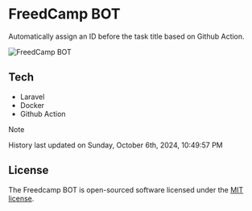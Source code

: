 # FreedCamp BOT

Automatically assign an ID before the task title based on Github Action.

![FreedCamp BOT](https://repository-images.githubusercontent.com/737932867/7d34798b-2680-471c-b089-a78a718d3d6a)

## Tech

- Laravel
- Docker
- Github Action

> [!NOTE]  
> History last updated on Sunday, October 6th, 2024, 10:49:57 PM

## License

The Freedcamp BOT is open-sourced software licensed under the [MIT license](https://opensource.org/licenses/MIT).

